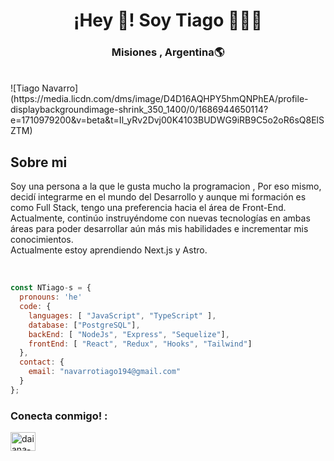 
<h1 align="center">¡Hey 👋! Soy Tiago 👩🏻‍💻</h1>
<h3 align="center">Misiones , Argentina🌎</h3><br/> 
![Tiago Navarro](https://media.licdn.com/dms/image/D4D16AQHPY5hmQNPhEA/profile-displaybackgroundimage-shrink_350_1400/0/1686944650114?e=1710979200&v=beta&t=Il_yRv2Dvj00K4103BUDWG9iRB9C5o2oR6sQ8ElSZTM)

<h2>Sobre mi</h2>
<p>
  Soy una persona a la que le gusta mucho la programacion , Por eso mismo, decidí integrarme en el mundo del Desarrollo y aunque mi formación es como Full Stack, tengo una preferencia hacia el área de Front-End. Actualmente, continúo instruyéndome con nuevas tecnologías en ambas áreas para poder desarrollar aún más mis habilidades e incrementar mis conocimientos.
  <br/>
  Actualmente estoy aprendiendo Next.js y Astro.
</p>
<br/>


```js
const NTiago-s = {
  pronouns: 'he'
  code: {
    languages: [ "JavaScript", "TypeScript" ],
    database: ["PostgreSQL"],
    backEnd: [ "NodeJs", "Express", "Sequelize"],
    frontEnd: [ "React", "Redux", "Hooks", "Tailwind"]
  },
  contact: {
    email: "navarrotiago194@gmail.com"
  }
};
```

<h3 align="left">Conecta conmigo! :</h3>
<p align="left">
<a href="https://www.linkedin.com/in/tiago-navarro-30bba2291/" target="blank"><img align="center" src="https://raw.githubusercontent.com/rahuldkjain/github-profile-readme-generator/master/src/images/icons/Social/linked-in-alt.svg" alt="daiana-grillia" height="30" width="40" /></a>
</p>



<!--
**Daiana215/Daiana215** is a ✨ _special_ ✨ repository because its `README.md` (this file) appears on your GitHub profile.

Here are some ideas to get you started:

- 🔭 I’m currently working on ...
- 🌱 I’m currently learning ...
- 👯 I’m looking to collaborate on ...
- 🤔 I’m looking for help with ...
- 💬 Ask me about ...
- 📫 How to reach me: ...
- 😄 Pronouns: ...
- ⚡ Fun fact: ...
-->

